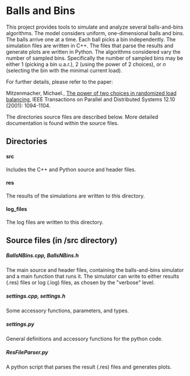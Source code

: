# Balls and Bins

This project provides tools to simulate and analyze several balls-and-bins algorithms. 
The model considers uniform, one-dimensional balls and bins. The balls arrive one at a time. Each ball picks a bin independently.
The simulation files are written in C++. The files that parse the results and generate plots are written in Python.
The algorithms considered vary the number of sampled bins. Specifically the number of sampled bins may be either 1 (picking a bin u.a.r.), 2 (using the power of 2 choices), or $n$ (selecting the bin with the minimal current load). 

For further details, please refer to the paper:

Mitzenmacher, Michael., [The power of two choices in randomized load balancing](https://citeseerx.ist.psu.edu/document?repid=rep1&type=pdf&doi=2b5c5a64a4403f3f22ed7f7170e3a559e0687443), IEEE Transactions on Parallel and Distributed Systems 12.10 (2001): 1094-1104.

The directories source files are described below. More detailed documentation is found within the source files.

## Directories

#### src
Includes the C++ and Python source and header files.

#### res
The results of the simulations are written to this directory.

#### log_files
The log files are written to this directory.

## Source files (in /src directory)

##### BallsNBins.cpp, BallsNBins.h #
The main source and header files, containing the balls-and-bins simulator and a main function that runs it.
The simulator can write to either results (.res) files or log (.log) files, as chosen by the "verbose" level. 

##### settings.cpp, settings.h # 
Some accessory functions, parameters, and types.

##### settings.py
General definitions and accessory functions for the python code.

##### ResFileParser.py
A python script that parses the result (.res) files and generates plots.
